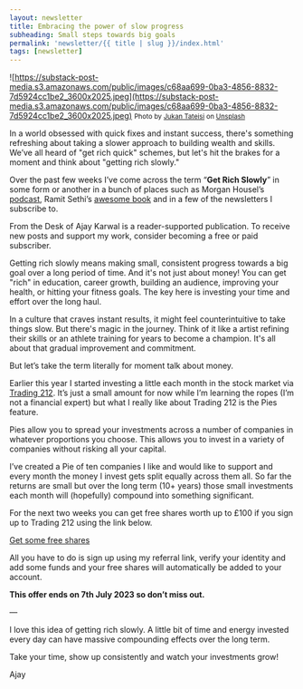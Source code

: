 ```yaml
---
layout: newsletter
title: Embracing the power of slow progress
subheading: Small steps towards big goals
permalink: 'newsletter/{{ title | slug }}/index.html'
tags: [newsletter]
---
```


![https://substack-post-media.s3.amazonaws.com/public/images/c68aa699-0ba3-4856-8832-7d5924cc1be2_3600x2025.jpeg](https://substack-post-media.s3.amazonaws.com/public/images/c68aa699-0ba3-4856-8832-7d5924cc1be2_3600x2025.jpeg) <small>Photo by [Jukan Tateisi](https://unsplash.com/@tateisimikito?utm_source=unsplash&utm_medium=referral&utm_content=creditCopyText) on [Unsplash](https://unsplash.com/photos/bJhT_8nbUA0?utm_source=unsplash&utm_medium=referral&utm_content=creditCopyText)</small>


In a world obsessed with quick fixes and instant success, there's something refreshing about taking a slower approach to building wealth and skills. We’ve all heard of "get rich quick" schemes, but let's hit the brakes for a moment and think about "getting rich slowly."

Over the past few weeks I’ve come across the term “**Get Rich Slowly**” in some form or another in a bunch of places such as Morgan Housel’s [podcast](https://podcasts.apple.com/us/podcast/the-morgan-housel-podcast/id1675310669), Ramit Sethi’s [awesome book](https://amzn.to/3IvOecD) and in a few of the newsletters I subscribe to.

From the Desk of Ajay Karwal is a reader-supported publication. To receive new posts and support my work, consider becoming a free or paid subscriber.

Getting rich slowly means making small, consistent progress towards a big goal over a long period of time. And it's not just about money! You can get "rich" in education, career growth, building an audience, improving your health, or hitting your fitness goals. The key here is investing your time and effort over the long haul.

In a culture that craves instant results, it might feel counterintuitive to take things slow. But there's magic in the journey. Think of it like a artist refining their skills or an athlete training for years to become a champion. It's all about that gradual improvement and commitment.

But let’s take the term literally for moment talk about money.

Earlier this year I started investing a little each month in the stock market via [Trading 212](https://www.trading212.com/invite/16ZXMAgkTf). It’s just a small amount for now while I’m learning the ropes (I’m not a financial expert) but what I really like about Trading 212 is the Pies feature.

Pies allow you to spread your investments across a number of companies in whatever proportions you choose. This allows you to invest in a variety of companies without risking all your capital.

I’ve created a Pie of ten companies I like and would like to support and every month the money I invest gets split equally across them all. So far the returns are small but over the long term (10+ years) those small investments each month will (hopefully) compound into something significant.

For the next two weeks you can get free shares worth up to £100 if you sign up to Trading 212 using the link below.

<a href="https://www.trading212.com/invite/16ZXMAgkTf" class="button">Get some free shares</a>

All you have to do is sign up using my referral link, verify your identity and add some funds and your free shares will automatically be added to your account.

**This offer ends on 7th July 2023 so don’t miss out.**

—

I love this idea of getting rich slowly. A little bit of time and energy invested every day can have massive compounding effects over the long term.

Take your time, show up consistently and watch your investments grow!

Ajay
